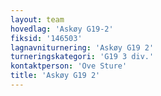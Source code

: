 ```yaml
---
layout: team
hovedlag: 'Askøy G19-2'
fiksid: '146503'
lagnavniturnering: 'Askøy G19 2'
turneringskategori: 'G19 3 div.'
kontaktperson: 'Ove Sture'
title: 'Askøy G19 2'
---
```

